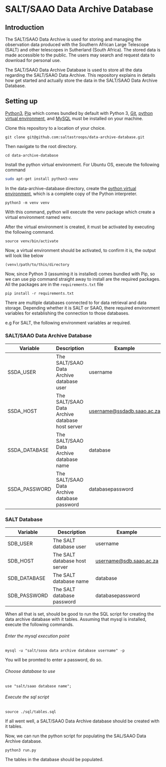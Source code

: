# SALT/SAAO Data Archive Database

## Introduction

The SALT/SAAO Data Archive is used for storing and managing the observation data produced with the Southern African 
Large Telescope (SALT) and other telescopes in Sutherland (South Africa). 
The stored data is made accessible to the public. The users may search and request data to download for personal use.

The SALT/SAAO Data Archive Database is used to store all the data regarding the SALT/SAAO Data Archive.
This repository explains in details how get started and actually store the data in the SALT/SAAO Data Archive Database.

## Setting up

[Python3](https://www.python.org/downloads/), [Pip](https://pypi.org/project/pip/) which comes bundled by default with 
Python 3, [Git](https://git-scm.com/), [python virtual environment](https://virtualenv.pypa.io/en/stable/), and [MySQL](https://www.mysql.com/) must be installed on your machine.

Clone this repository to a location of your choice.

```commandline
git clone git@github.com:saltastroops/data-archive-database.git
```

Then navigate to the root directory.

```commandline
cd data-archive-database
```
Install the python virtual environment. For Ubuntu OS, execute the following command

```bash
sudo apt-get install python3-venv
```

In the data-archive-database directory, create the [python virtual environment](https://virtualenv.pypa.io/en/stable/), 
which is a complete copy of the Python interpreter.

```commandline
python3 -m venv venv
```

With this command, python will execute the venv package which create a virtual environment named venv.

After the virtual environment is created, it must be activated by executing the following command.

```commandline
source venv/bin/activate
```

Now, a virtual environment should be activated, to confirm it is, the output will look like below

```
(venv)/path/to/this/directory
```

Now, since Python 3 (assuming it is installed) comes bundled with Pip, so we can use pip command straight away to 
install are the required packages. All the packages are in the `requirements.txt` file

```commandline
pip install -r requirements.txt
```

There are multiple databases connected to for data retrieval and data storage. Depending whether it is SALT or SAAO,
there required environment variables for establishing the connection to those databases.

e.g For SALT, the following environment variables ar required.

### SALT/SAAO Data Archive Database

Variable | Description | Example
---- | ---- | ----
SSDA_USER | The SALT/SAAO Data Archive database user | username
SSDA_HOST | The SALT/SAAO Data Archive database host server | username@ssdadb.saao.ac.za
SSDA_DATABASE | The SALT/SAAO Data Archive database name | database
SSDA_PASSWORD | The SALT/SAAO Data Archive database password | databasepassword


### SALT Database

Variable | Description | Example
---- | ---- | ----
SDB_USER | The SALT database user | username
SDB_HOST | The SALT database host server | username@sdb.saao.ac.za
SDB_DATABASE | The SALT database name | database
SDB_PASSWORD | The SALT database password | databasepassword

When all that is set, should be good to run the SQL script for creating the data archive database with it tables.
Assuming that mysql is installed, execute the following commands.

###### Enter the mysql execution point

```commandline
mysql -u "salt/sooa data archive database username" -p
```

You will be promted to enter a password, do so.

###### Choose database to use

```mysql
use "salt/saao database name";
```

###### Execute the sql script

```commandline
source ./sql/tables.sql
```

If all went well, a SALT/SAAO Data Archive database should be created with it tables.

Now, we can run the python script for populating the SAL/SAAO Data Archive database.

```commandline
python3 run.py
```

The tables in the database should be populated.



